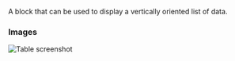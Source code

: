 A block that can be used to display a vertically oriented list of data.

### Images

![Table screenshot](https://gitlab.com/appsemble/appsemble/-/raw/0.28.5/config/assets/list.png)
